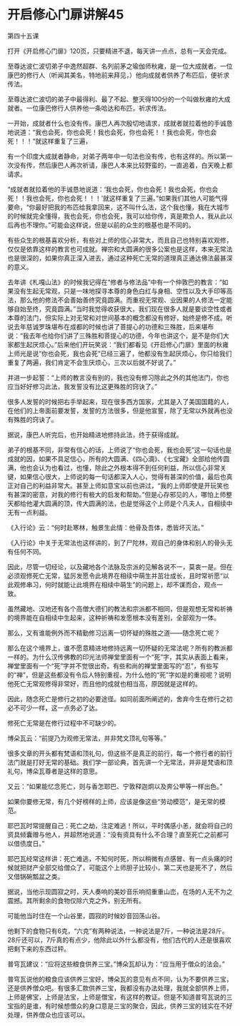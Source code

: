 # 开启修心门扉讲解45

第四十五课

打开《开启修心门扉》120页，只要精进不退，每天讲一点点，总有一天会完成。

至尊达波仁波切弟子中逸然超群、名列前茅之瑜伽师秋雍，是一位大成就者。一位康巴的修行人（听闻其美名，特地前来拜见，）他向成就者供养了布匹后，便祈求传法。

至尊达波仁波切的弟子中最得利、最了不起、整天得100分的一个叫做秋雍的大成就者。一位康巴修行人供养他一条哈达和布匹，祈求传法。

一开始，成就者什么也没有传。康巴人再次殷切地请求，成就者就拉着他的手诚恳地说道：“我也会死，你也会死！我也会死，你也会死！！我也会死，你也会死！！！”就这样重复了三遍，

有一个印度大成就者静命，对弟子两年中一句法也没有传，也有这样的。所以第一次没有传，然后康巴人再次祈请，康巴人本来比较野蛮的，一直追着，白天晚上都请求。

“成就者就拉着他的手诚恳地说道：‘我也会死，你也会死！我也会死，你也会死！！我也会死，你也会死！！！’就这样重复了三遍。”如果我们其他人可能气得要命，“你最好把我的布匹给我拿回来，这不叫什么法，这个我也懂，我在大城市的时候就完全懂得，我也会死，你也会死，我可以给你传，真是欺负人，我从此以后再也不理你。”可能会这样说，但是以前的众生的根基也是不同的。

有些众生的根基喜欢分析，有些对上师的信心非常大，而且自己也特别喜欢观修，仅仅是依靠这样的教言也可成就。禅宗和大圆满的很多公案也是这样，本来无常法也是很深的，如果你真正深入进去，通过这种死亡无常的道理真正通达佛法最甚深的意义。

去年讲《札嘎山法》的时候我记得在“修者与修法品”中有一个仲敦巴的教言：“如果没有生起无常观，只是一味地探寻本尊的身色白红与身相、空性以及大手印等高法，那么他的修法不会善始善终究竟圆满。而重视无常观、业因果的人修法一定能够自始至终，究竟圆满。”当时我觉得收获很大，我们现在很多人就是要谈空性或者本尊的法门，但实际上对无常和对世间基本的概念都没有修好，始终是修不成。听说去年慈诚罗珠堪布在成都的时候也讲了菩提心的功德和三殊胜，后来堪布说：“我去年也给你们讲了三殊胜和菩提心的功德，今年也讲这个，是不是你们大家都生起厌烦心。”后来他们开玩笑说：“我们都看见《开启修心门扉》里面的秋雍上师光是说“你也会死，我也会死”已经三遍了，他都没有生起厌烦心，你只给我们重复了两遍，我们肯定不会生厌烦心，三次以后就不好说了。”

并进一步起誓：“上师的教言没有别的，我也没有修习除此之外的其他法门，你也应当好好修习此法，我发誓没有比这更殊胜的窍诀了。”

很多人发誓的时候把右手举起来，现在很多西方国家，尤其是入了美国国籍的人，在他们的上帝面前要发誓，发誓的方法很多，但是他宣誓，除了无常以外就再也没有殊胜的窍诀了。

据说，康巴人听完后，也开始精进地修持此法，终于获得成就。

弟子的根基不同，非常有信心的话，上师说了“你也会死，我也会死”这一句话也是成就的因，如果不具足信心，所有的大圆满、《四心滴》、《七宝藏》全部给他传圆满，他也会认为也看过，也懂，除此之外根本得不到任何利益，所以信心非常关键，如果信心很大，上师说的每一句话都深入人心，觉得有甚深的价值，最后也真正对自己的利益非常大。甚至上师如意宝以前也讲过，“我的上师即使是开玩笑也有甚深的密意，对我的修行有极大的启发和帮助。”但是心存邪见的人，哪怕上师整天都给他灌大圆满的顶，传大圆满的法，也是觉得这个上师是个凡夫人，自相续中无有一点利益。

《入行论》云：“何时赴寒林，触景生此情：他骨及吾体，悉皆坏灭法。”

《入行论》中关于无常法也这样讲的，到了尸陀林，观自己的身体和别人的骨头无有任何不同。

因此，尽管一切经论，以及藏地各个法脉及宗派的见解各说不一，莫衷一是。但在必须观修死亡无常，猛厉发愿令此境界在相续中萌生并茁壮成长，且时常祈愿“以此观修串习，何时就能让此境界在相续中萌生”的问题上，却不谋而合，观点一致。

虽然藏地、汉地还有各个高僧大德们的教法和宗派都不相同，但是观想无常和祈祷的境界能在自相续中生起来，这种祈祷和发愿根本没有差别，全部观为一体。

那么，又有谁能例外而不精勤修习远离一切怀疑的殊胜之道——随念死亡呢？

那么在这个境界上，谁不愿意精进地修持远离一切怀疑的无常法呢？所有的教派都一样的。为什么汉传佛教的印光法师禅堂里面有一个“死”字，其实从表面上看来，禅堂里面有一个“死”字并不觉很出奇。有些和尚的禅堂里面写的“忍”，有些写的“禅”，但是这些都没有令后人特别重视，为什么他的“死”字如是的重视呢？说明他死亡无常观修得非常好，而且他的成就也相当高，原因就是这样的。

因此，随念死亡是修行之初的必要途径。如同前面所阐述的，舍弃今生在修行之初必不可少一样，这一点务必了达。

修死亡无常是在修行过程中不可缺少的。

博朵瓦云：“前提乃为观修无常法，并非梵文顶礼句等等。”

很多文章的开头都有梵语和顶礼句，但这些不是真正的前行，每一个修行者的前行法门就是打好无常的基础。我们学一部论典，首先讲一个无常法，并非是梵语和顶礼句，博朵瓦尊者是这样的意思。

又云：“如果能忆念死亡，则与香怎耶巴、宁敦释迦炯以及奔公甲等一样出色。”

如果你要修无常，有几个好榜样的上师，应该是像这些“劳动模范”，是无常的模范。

耶巴瓦时常提醒自己：死亡之劫，注定难逃！所以，平时偶感小恙，就会将自己的资具倾囊赠与他人，并超然地说道：“没有资具有什么不合理？直至死亡之前都可以借债度日。”

耶巴瓦经常这样讲：死亡难逃，不知何时死，所以稍微有点感冒、有一点头痛的时候就把财产全部交给僧众了，可能这个上师胆子比较小，第二天也是死不了，然后又借锅碗瓢盆之类。

据说，当他示现圆寂之时，天人奏响的美妙音乐响彻重重山峦，在场的人无不为之震撼。其所剩余的食物仅除六克之外，别无所有。

可能他当时住在一个山谷里，圆寂的时候妙音回荡山谷。

他剩下的食物只有6克，“六克”有两种说法，一种说法是7斤，一种说法是28斤。28斤还可以，7斤真的有点少，他除此以外什么都没有，他们古代的人还是很喜欢把剩下来的东西过秤。

普穹瓦建议：“应将这些粮食供养三宝。”博朵瓦却认为：“应当用于僧众的法会。”

普穹瓦说他的粮食应该供养三宝好，博朵瓦的意见有点不同，认为不要供养三宝，还是供养僧众吧。有很多汇款供养三宝，我都没有办法处理，我就全部供养上师，上师是佛宝，上师是法宝，上师是僧宝，有这样的教证。但是不知道普穹瓦说的三宝指的是谁，有时候想僧众的身口意是三宝的聚合，因此，供养三宝的钱实在不好处理，供养僧众也应该可以。

